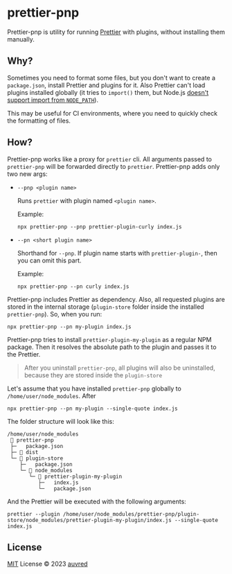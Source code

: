 # prettier-pnp

Prettier-pnp is utility for running [Prettier](https://github.com/prettier/prettier) with plugins, without installing them manually.

## Why?

Sometimes you need to format some files, but you don't want to create a `package.json`, install Prettier and plugins for it. Also Prettier can't load plugins installed globally (it tries to `import()` them, but Node.js [doesn't support import from `NODE_PATH`](https://nodejs.org/api/esm.html#esm_no_node_path)).

This may be useful for CI environments, where you need to quickly check the formatting of files.

## How?

Prettier-pnp works like a proxy for `prettier` cli. All arguments passed to `prettier-pnp` will be forwarded directly to `prettier`. Prettier-pnp adds only two new args:

- `--pnp <plugin name>`

  Runs `prettier` with plugin named `<plugin name>`.

  Example:

  ```shell
  npx prettier-pnp --pnp prettier-plugin-curly index.js
  ```

- `--pn <short plugin name>`

  Shorthand for `--pnp`. If plugin name starts with `prettier-plugin-`, then you can omit this part.

  Example:

  ```shell
  npx prettier-pnp --pn curly index.js
  ```

Prettier-pnp includes Prettier as dependency. Also, all requested plugins are stored in the internal storage (`plugin-store` folder inside the installed `prettier-pnp`). So, when you run:

```shell
npx prettier-pnp --pn my-plugin index.js
```

Prettier-pnp tries to install `prettier-plugin-my-plugin` as a regular NPM package. Then it resolves the absolute path to the plugin and passes it to the Prettier.

> After you uninstall `prettier-pnp`, all plugins will also be uninstalled, because they are stored inside the `plugin-store`

Let's assume that you have installed `prettier-pnp` globally to `/home/user/node_modules`. After

```shell
npx prettier-pnp --pn my-plugin --single-quote index.js
```

The folder structure will look like this:

```
/home/user/node_modules
 📂 prettier-pnp
 ├─   package.json
 ├─ 📁 dist
 └─ 📂 plugin-store
    ├─   package.json
    └─ 📂 node_modules
       └─ 📂 prettier-plugin-my-plugin
          ├─   index.js
          └─   package.json
```

And the Prettier will be executed with the following arguments:

```shell
prettier --plugin /home/user/node_modules/prettier-pnp/plugin-store/node_modules/prettier-plugin-my-plugin/index.js --single-quote index.js
```

## License

[MIT](./LICENSE) License © 2023 [auvred](https://github.com/auvred)
